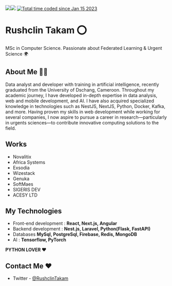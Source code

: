 <p>
  <a href="https://twitter.com/RushclinTakam" target="_blank" rel="noreferrer"><img
src="https://img.shields.io/twitter/follow/RushclinTakam?logo=twitter&style=for-the-badge&color=0891b2&labelColor=1c1917"
/></a><a href="https://www.github.com/Rushclin" target="_blank" rel="noreferrer"><img
src="https://img.shields.io/github/followers/Rushclin?logo=github&style=for-the-badge&color=0891b2&labelColor=1c1917" /></a>
  <a href="https://wakatime.com/@2914e700-fce1-4724-ab39-4ce3d5884d19"><img src="https://wakatime.com/badge/user/2914e700-fce1-4724-ab39-4ce3d5884d19.svg" alt="Total time coded since Jan 15 2023" /></a>
</p>

# Rushclin Takam ⭕️

MSc in Computer Science. Passionate about Federated Learning & Urgent Science 🌍

## About Me 🧑‍💻️

Data analyst and developer with training in artificial intelligence, recently graduated from the University of Dschang, Cameroon.
Throughout my academic journey, I have developed in-depth expertise in data analysis, web and mobile development, and AI. I have also acquired specialized knowledge in technologies such as NestJS, NextJS, Python, Docker, Kafka, and more.
Having proven my skills in web development while working for several companies, I now aspire to pursue a career in research—particularly in urgents sciences—to contribute innovative computing solutions to the field.

## Works

- Novalitix
- Africa Systems
- Exsodia
- Wizestack
- Genuka
- SoftMaes
- SIGERIS DEV
- ACESY LTD

## My Technologies

- Front-end development : **React, Next.js, Angular**
- Backend development : **Nest.js, Laravel, Python(Flask, FastAPI)**
- Databases **MySql, PostgreSql, Firebase, Redis, MongoDB**
- AI : **Tensorflow, PyTorch**

**PYTHON LOVER ♥️**

## Contact Me ♥️

- Twitter - [@RushclinTakam](https://twitter.com/RushclinTakam)

<br />
